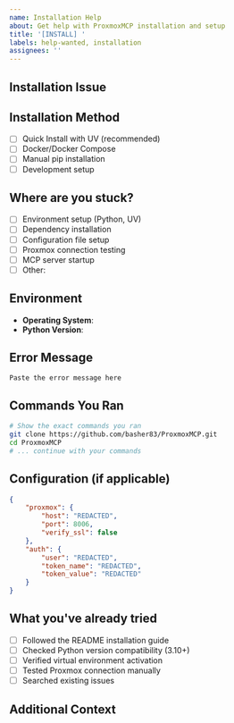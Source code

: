 ```yaml
---
name: Installation Help
about: Get help with ProxmoxMCP installation and setup
title: '[INSTALL] '
labels: help-wanted, installation
assignees: ''
---
```


## Installation Issue
<!-- Describe what's going wrong with your installation -->

## Installation Method
- [ ] Quick Install with UV (recommended)
- [ ] Docker/Docker Compose
- [ ] Manual pip installation
- [ ] Development setup

## Where are you stuck?
- [ ] Environment setup (Python, UV)
- [ ] Dependency installation
- [ ] Configuration file setup
- [ ] Proxmox connection testing
- [ ] MCP server startup
- [ ] Other: 

## Environment
- **Operating System**: <!-- e.g., Ubuntu 22.04, Windows 11 -->
- **Python Version**: <!-- e.g., 3.10.4 (run: python --version) -->

## Error Message
```
Paste the error message here
```

## Commands You Ran
```bash
# Show the exact commands you ran
git clone https://github.com/basher83/ProxmoxMCP.git
cd ProxmoxMCP
# ... continue with your commands
```

## Configuration (if applicable)
<!-- Share your config file content (remove sensitive tokens!) -->
```json
{
    "proxmox": {
        "host": "REDACTED",
        "port": 8006,
        "verify_ssl": false
    },
    "auth": {
        "user": "REDACTED", 
        "token_name": "REDACTED",
        "token_value": "REDACTED"
    }
}
```

## What you've already tried
- [ ] Followed the README installation guide
- [ ] Checked Python version compatibility (3.10+)
- [ ] Verified virtual environment activation
- [ ] Tested Proxmox connection manually
- [ ] Searched existing issues

## Additional Context
<!-- Any other details that might help -->